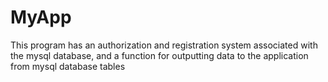 # MyApp
This program has an authorization and registration system associated with the mysql database, and a function for outputting data to the application from mysql database tables
